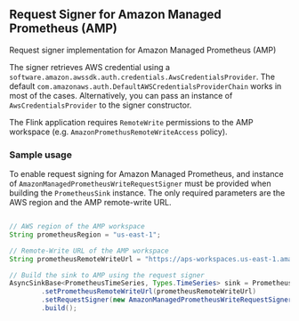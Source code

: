 ## Request Signer for Amazon Managed Prometheus (AMP)

Request signer implementation for Amazon Managed Prometheus (AMP)

The signer retrieves AWS credential using a `software.amazon.awssdk.auth.credentials.AwsCredentialsProvider`.
The default `com.amazonaws.auth.DefaultAWSCredentialsProviderChain` works in most of the cases. 
Alternatively, you can pass an instance of `AwsCredentialsProvider` to the signer constructor.

The Flink application requires `RemoteWrite` permissions to the AMP workspace (e.g. `AmazonPromethusRemoteWriteAccess`
policy).

### Sample usage

To enable request signing for Amazon Managed Prometheus, and instance of `AmazonManagedPrometheusWriteRequestSigner`
must be provided when building the `PrometheusSink` instance. The only required parameters are the AWS region and the 
AMP remote-write URL.

```java

// AWS region of the AMP workspace
String prometheusRegion = "us-east-1";

// Remote-Write URL of the AMP workspace
String prometheusRemoteWriteUrl = "https://aps-workspaces.us-east-1.amazonaws.com/workspaces/ws-091245678-9abc-def0-1234-56789abcdef0/api/v1/remote_write";

// Build the sink to AMP using the request signer
AsyncSinkBase<PrometheusTimeSeries, Types.TimeSeries> sink = PrometheusSink.builder()
        .setPrometheusRemoteWriteUrl(prometheusRemoteWriteUrl)
        .setRequestSigner(new AmazonManagedPrometheusWriteRequestSigner(prometheusRemoteWriteUrl, prometheusRegion))
        .build();
```
